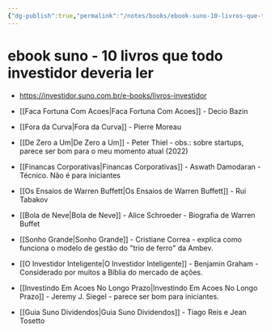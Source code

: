 ```yaml
---
{"dg-publish":true,"permalink":"/notes/books/ebook-suno-10-livros-que-todo-investidor-deveria-ler/","dgHomeLink":true,"dgPassFrontmatter":false,"dgShowBacklinks":true,"dgShowLocalGraph":false}
---
```


# ebook suno - 10 livros que todo investidor deveria ler

- <https://investidor.suno.com.br/e-books/livros-investidor>

- [[Faca Fortuna Com Acoes|Faca Fortuna Com Acoes]] - Decio Bazin
- [[Fora da Curva|Fora da Curva]] - Pierre Moreau
- [[De Zero a Um|De Zero a Um]] - Peter Thiel - obs.: sobre startups, parece ser bom para o meu momento atual (2022)
- [[Financas Corporativas|Financas Corporativas]] - Aswath Damodaran - Técnico. Não é para iniciantes
- [[Os Ensaios de Warren Buffett|Os Ensaios de Warren Buffett]] - Rui Tabakov
- [[Bola de Neve|Bola de Neve]] - Alice Schroeder - Biografia de Warren Buffet
- [[Sonho Grande|Sonho Grande]] - Cristiane Correa - explica como funciona o modelo de gestão do "trio de ferro" da Ambev.
- [[O Investidor Inteligente|O Investidor Inteligente]] - Benjamin Graham - Considerado por muitos a Bíblia do mercado de ações.
- [[Investindo Em Acoes No Longo Prazo|Investindo Em Acoes No Longo Prazo]] - Jeremy J. Siegel - parece ser bom para iniciantes.
- [[Guia Suno Dividendos|Guia Suno Dividendos]] - Tiago Reis e Jean Tosetto